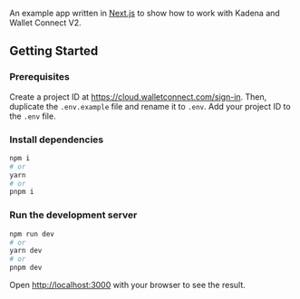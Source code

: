 An example app written in [Next.js](https://nextjs.org/) to show how to work
with Kadena and Wallet Connect V2.

## Getting Started

### Prerequisites

Create a project ID at https://cloud.walletconnect.com/sign-in. Then, duplicate
the `.env.example` file and rename it to `.env`. Add your project ID to the
`.env` file.

### Install dependencies

```bash
npm i
# or
yarn
# or
pnpm i
```

### Run the development server

```bash
npm run dev
# or
yarn dev
# or
pnpm dev
```

Open [http://localhost:3000](http://localhost:3000) with your browser to see the
result.
